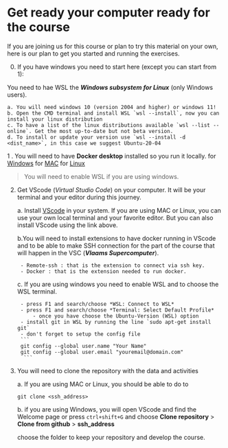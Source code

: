 # Get ready your computer ready for the course

If you are joining us for this course or plan to try this material on your own, here is our plan to get you started and running the exercises.

0. If you have windows you need to start here (except you can start from 1):

You need to hae WSL the ***Windows subsystem for Linux*** (only Windows users). 

    a. You will need windows 10 (version 2004 and higher) or windows 11!
    b. Open the CMD terminal and install WSL `wsl --install`, now you can install your linux distribution
    c. To have a list of the linux distributions available `wsl --list --online`. Get the most up-to-date but not beta version.
    d. To install or update your version use `wsl --install -d <dist_name>`, in this case we suggest Ubuntu-20-04

1 . You will need to have **Docker desktop** installed so you run it locally.
    for [Windows](https://docs.docker.com/desktop/install/windows-install/)
    for [MAC](https://docs.docker.com/desktop/install/mac-install/)
    for [Linux](https://docs.docker.com/desktop/install/linux-install/)

> You will need to enable WSL if you are using windows.

2. Get VScode (*Virtual Studio Code*) on your computer. It will be your terminal and your editor during this journey.

    a. Install [VScode](https://code.visualstudio.com/download) in your system. If you are using MAC or Linux, you can use your own local terminal and your favorite editor. But you can also install VScode using the link above.

    b.You will need to install extensions to have docker running in VScode and to be able to make SSH connection for the part of the course that will happen in the VSC (***Vlaams Supercomputer***).

        - Remote-ssh : that is the extension to connect via ssh key.
        - Docker : that is the extension needed to run docker.

    c. If you are using windows you need to enable WSL and to choose the WSL terminal. 
    
        - press F1 and search/choose *WSL: Connect to WSL*
        - press F1 and search/choose *Terminal: Select Default Profile*
            - once you have choose the Ubuntu-Version (WSL) option
        - install git in WSL by running the line `sudo apt-get install git`
        - don't forget to setup the config file
        ```
        git config --global user.name "Your Name"
        git config --global user.email "youremail@domain.com"
         ```

3. You will need to clone the repository with the data and activities
    
    a. If you are using MAC or Linux, you should be able to do to
    ``` 
    git clone <ssh_address>
    ```

    b. if you are using Windows, you will open VScode and find the Welcome page or press `ctrl+shift+G` and choose **Clone repository** > **Clone from github** > **ssh_address**

    choose the folder to keep your repository and develop the course.


